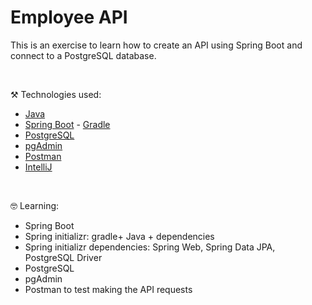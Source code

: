 # Employee API

This is an exercise to learn how to create an API using Spring Boot and connect to a PostgreSQL database.

<br/>

⚒️ Technologies used:

- [Java](https://www.java.com/en/)
- [Spring Boot](https://start.spring.io/) - [Gradle](https://gradle.org/)
- [PostgreSQL](https://www.postgresql.org/)
- [pgAdmin](https://www.pgadmin.org/)
- [Postman](https://www.postman.com/)
- [IntelliJ](https://www.jetbrains.com/idea/download/?section=windows)

<br/>

🤓 Learning:

- Spring Boot
- Spring initializr: gradle+ Java + dependencies
- Spring initializr dependencies: Spring Web, Spring Data JPA, PostgreSQL Driver
- PostgreSQL
- pgAdmin
- Postman to test making the API requests
